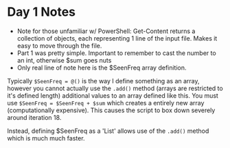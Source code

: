 # Day 1 Notes

+ Note for those unfamiliar w/ PowerShell: Get-Content returns a collection of objects, each representing 1 line of the input file. Makes it easy to move through the file.
+ Part 1 was pretty simple. Important to remember to cast the number to an int, otherwise $sum goes nuts
+ Only real line of note here is the $SeenFreq array definition.

Typically `$SeenFreq = @()` is the way I define something as an array, however you cannot actually use the `.add()` method (arrays are restricted to it's defined length) additional values to an array defined like this. You must use `$SeenFreq = $SeenFreq + $sum` which creates a entirely new array (computationally expensive). This causes the script to box down severely around iteration 18.

Instead, defining $SeenFreq as a 'List' allows use of the `.add()` method which is much much faster.
